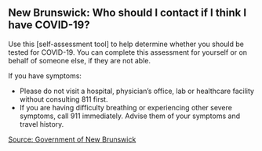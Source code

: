 ## New Brunswick: Who should I contact if I think I have COVID-19?

Use this [self-assessment tool] to help determine whether you should be tested for COVID-19. You can complete this assessment for yourself or on behalf of someone else, if they are not able.

If you have symptoms:

- Please do not visit a hospital, physician’s office, lab or healthcare facility without consulting 811 first.
- If you are having difficulty breathing or experiencing other severe symptoms, call 911 immediately. Advise them of your symptoms and travel history.

[Source: Government of New Brunswick](https://www2.gnb.ca/content/gnb/en/departments/ocmoh/cdc/content/respiratory_diseases/coronavirus.html)
